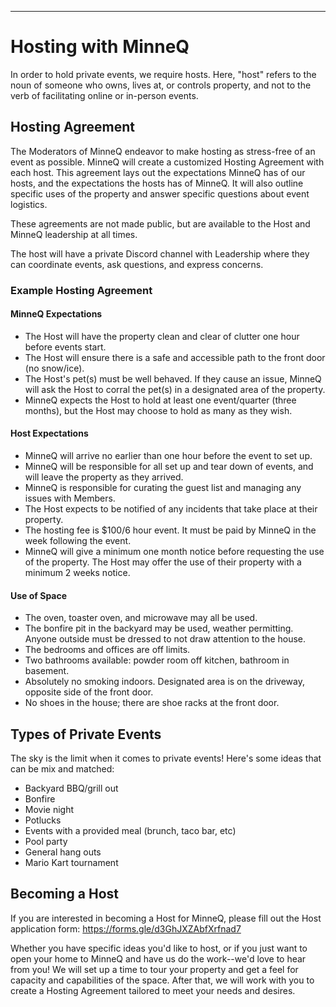 ---

# Hosting with MinneQ

In order to hold private events, we require hosts. Here, "host" refers to the noun of someone who owns, lives at, or controls property, and not to the verb of facilitating online or in-person events. 

## Hosting Agreement

The Moderators of MinneQ endeavor to make hosting as stress-free of an event as possible. MinneQ will create a customized Hosting Agreement with each host. This agreement lays out the expectations MinneQ has of our hosts, and the expectations the hosts has of MinneQ. It will also outline specific uses of the property and answer specific questions about event logistics. 

These agreements are not made public, but are available to the Host and MinneQ leadership at all times. 

The host will have a private Discord channel with Leadership where they can coordinate events, ask questions, and express concerns. 

### Example Hosting Agreement

#### MinneQ Expectations
* The Host will have the property clean and clear of clutter one hour before events start.
* The Host will ensure there is a safe and accessible path to the front door (no snow/ice).
* The Host's pet(s) must be well behaved. If they cause an issue, MinneQ will ask the Host to corral the pet(s) in a designated area of the property.
* MinneQ expects the Host to hold at least one event/quarter (three months), but the Host may choose to hold as many as they wish. 

#### Host Expectations
* MinneQ will arrive no earlier than one hour before the event to set up.
* MinneQ will be responsible for all set up and tear down of events, and will leave the property as they arrived.
* MinneQ is responsible for curating the guest list and managing any issues with Members.
* The Host expects to be notified of any incidents that take place at their property.
* The hosting fee is $100/6 hour event. It must be paid by MinneQ in the week following the event.
* MinneQ will give a minimum one month notice before requesting the use of the property. The Host may offer the use of their property with a minimum 2 weeks notice. 

#### Use of Space
* The oven, toaster oven, and microwave may all be used.
* The bonfire pit in the backyard may be used, weather permitting. Anyone outside must be dressed to not draw attention to the house.
* The bedrooms and offices are off limits.
* Two bathrooms available: powder room off kitchen, bathroom in basement.
* Absolutely no smoking indoors. Designated area is on the driveway, opposite side of the front door.
* No shoes in the house; there are shoe racks at the front door.

## Types of Private Events

The sky is the limit when it comes to private events! Here's some ideas that can be mix and matched:
* Backyard BBQ/grill out
* Bonfire
* Movie night
* Potlucks
* Events with a provided meal (brunch, taco bar, etc)
* Pool party
* General hang outs
* Mario Kart tournament

## Becoming a Host

If you are interested in becoming a Host for MinneQ, please fill out the Host application form: https://forms.gle/d3GhJXZAbfXrfnad7  

Whether you have specific ideas you'd like to host, or if you just want to open your home to MinneQ and have us do the work--we'd love to hear from you! We will set up a time to tour your property and get a feel for capacity and capabilities of the space. After that, we will work with you to create a Hosting Agreement tailored to meet your needs and desires. 
